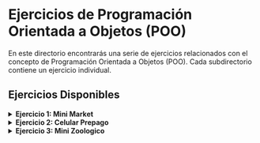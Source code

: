 # Ejercicios de Programación Orientada a Objetos (POO)

En este directorio encontrarás una serie de ejercicios relacionados con el concepto de Programación Orientada a Objetos (POO). Cada subdirectorio contiene un ejercicio individual.

## Ejercicios Disponibles

<details>
<summary><strong>Ejercicio 1: Mini Market</strong></summary>
  
- **Descripción:** Implementación de un sistema de gestión de un mini mercado.
- **Instrucciones:** [Requerimiento del ejercicio](Ejercicio1/Mini_Market/README.md)
</details>

<details>
<summary><strong>Ejercicio 2: Celular Prepago</strong></summary>

- **Descripción:**
- **Archivo:** [Requerimiento del ejercicio](Ejercicio2/Celular_Prepago/README.md)
</details>

<details>
<summary><strong>Ejercicio 3: Mini Zoologico</strong></summary>
  
- **Descripción:** 
- **Archivo:** [Requerimiento del ejercicio](Ejercicio3/Mini_Zoologico/README.md)
</details>

